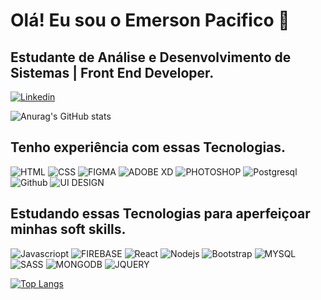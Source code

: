 # Olá! Eu sou o Emerson Pacifico 👋

## Estudante de Análise e Desenvolvimento de Sistemas | Front End Developer.


[![Linkedin](https://img.shields.io/badge/LinkedIn-0077B5?style=for-the-badge&logo=linkedin&logoColor=white)](https://www.linkedin.com/in/emersonpacifico/)





![Anurag's GitHub stats](https://github-readme-stats.vercel.app/api?username=emersonpacifico&show_icons=true&theme=radical)



## Tenho experiência com essas Tecnologias.


![HTML](https://img.shields.io/badge/HTML5-E34F26?style=for-the-badge&logo=html5&logoColor=white)
![CSS](https://img.shields.io/badge/CSS3-1572B6?style=for-the-badge&logo=css3&logoColor=white)
![FIGMA](https://img.shields.io/badge/Figma-F24E1E?style=for-the-badge&logo=figma&logoColor=white)
![ADOBE XD](https://img.shields.io/badge/Adobe%20XD-470137?style=for-the-badge&logo=Adobe%20XD&logoColor=#FF61F6)
![PHOTOSHOP](https://img.shields.io/badge/Adobe%20Photoshop-31A8FF?style=for-the-badge&logo=Adobe%20Photoshop&logoColor=black)
![Postgresql](https://img.shields.io/badge/PostgreSQL-316192?style=for-the-badge&logo=postgresql&logoColor=white)
![Github](https://img.shields.io/badge/GitHub-100000?style=for-the-badge&logo=github&logoColor=white)
![UI DESIGN](https://img.shields.io/badge/UI%20DESIGN-470137?style=for-the-badge&logo=UI%20DESIGN&logoColor=#FF61F6)


## Estudando essas Tecnologias para aperfeiçoar minhas soft skills.


![Javascriopt](https://img.shields.io/badge/JavaScript-F7DF1E?style=for-the-badge&logo=javascript&logoColor=black)
![FIREBASE]([https://img.shields.io/badge/Firebase-20232A?style=for-the-badge&logo=firebase&logoColor=61DAFB])
![React](https://img.shields.io/badge/React-20232A?style=for-the-badge&logo=react&logoColor=61DAFB)
![Nodejs](https://img.shields.io/badge/Node.js-43853D?style=for-the-badge&logo=node.js&logoColor=white)
![Bootstrap](https://img.shields.io/badge/Bootstrap-563D7C?style=for-the-badge&logo=bootstrap&logoColor=white)
![MYSQL](https://img.shields.io/badge/MySQL-00000F?style=for-the-badge&logo=mysql&logoColor=whiteB)
![SASS](https://img.shields.io/badge/Sass-CC6699?style=for-the-badge&logo=sass&logoColor=white)
![MONGODB](https://img.shields.io/badge/MongoDB-4EA94B?style=for-the-badge&logo=mongodb&logoColor=white)
![JQUERY](https://img.shields.io/badge/jQuery-0769AD?style=for-the-badge&logo=jquery&logoColor=white)




[![Top Langs](https://github-readme-stats.vercel.app/api/top-langs/?username=emersonpacifico&layout=demo)](https://github.com/anuraghazra/github-readme-stats)

